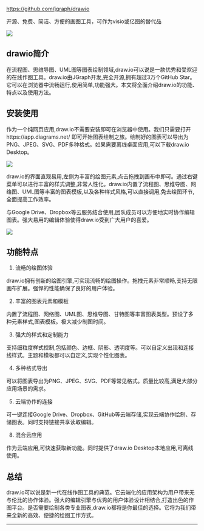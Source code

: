 
https://github.com/jgraph/drawio

开源、免费、简洁、方便的画图工具，可作为visio或亿图的替代品


![](https://files.mdnice.com/user/46581/7608fb34-38a7-48ef-9e41-f39cd9ebe661.png)

## drawio简介

在流程图、思维导图、UML图等图表绘制领域,draw.io可以说是一款优秀和受欢迎的在线作图工具。draw.io由JGraph开发,完全开源,拥有超过3万个GitHub Star。它可以在浏览器中流畅运行,使用简单,功能强大。本文将全面介绍draw.io的功能、特点以及使用方法。

## 安装使用

作为一个纯网页应用,draw.io不需要安装即可在浏览器中使用。我们只需要打开https://app.diagrams.net/ 即可开始图表绘制之旅。绘制好的图表可以导出为PNG、JPEG、SVG、PDF多种格式。如果需要离线桌面应用,可以下载draw.io Desktop。


![](https://files.mdnice.com/user/46581/76842bb0-3469-407a-88d0-892bf5ac0ecf.png)


draw.io的界面直观易用,左侧为丰富的绘图元素,点击拖拽到画布中即可。通过右键菜单可以进行丰富的样式调整,非常人性化。draw.io内置了流程图、思维导图、网络图、UML图等丰富的图表模板,以及各种样式风格,可以直接调用,免去绘图环节,全面提高工作效率。

与Google Drive、Dropbox等云服务结合使用,团队成员可以方便地实时协作编辑图表。强大易用的编辑体验使得draw.io受到广大用户的喜爱。

![](https://files.mdnice.com/user/46581/476f454e-7358-4c73-8216-fde10cbc951f.png)


## 功能特点

1. 流畅的绘图体验

draw.io拥有创新的绘图引擎,可实现流畅的绘图操作。拖拽元素非常顺畅,支持无限画布扩展。强悍的性能确保了良好的用户体验。

2. 丰富的图表元素和模板 

内置了流程图、网络图、UML图、思维导图、甘特图等丰富图表类型。预设了多种元素样式,图表模板。极大减少制图时间。

3. 强大的样式和定制能力

支持细粒度样式控制,包括颜色、边框、阴影、透明度等。可以自定义出现和连接线样式。主题和模板都可以自定义,实现个性化图表。

4. 多种格式导出 

可以将图表导出为PNG、JPEG、SVG、PDF等常见格式。质量比较高,满足大部分应用场景的需求。

5. 云端协作的连接

可一键连接Google Drive、Dropbox、GitHub等云端存储,实现云端协作绘制、存储图表。同时支持链接共享读取编辑。

8. 混合云应用

作为云端应用,可快速获取新功能。同时提供了draw.io Desktop本地应用,可离线使用。

## 总结

draw.io可以说是新一代在线作图工具的典范。它云端化的应用架构为用户带来无与伦比的协作体验。强大的编辑引擎与优秀的用户体验设计相结合,打造出色的作图平台。是否需要绘制各类专业图表,draw.io都将是你最佳的选择。它将为我们带来全新的高效、便捷的绘图工作方式。

****
